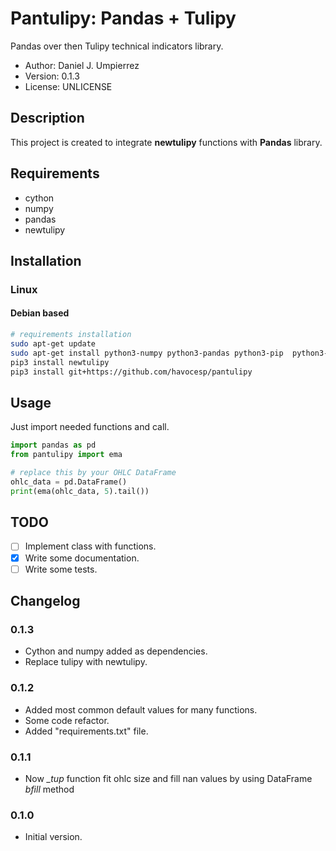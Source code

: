 # Pantulipy: Pandas + Tulipy

Pandas over then Tulipy technical indicators library.

* Author: Daniel J. Umpierrez
* Version: 0.1.3
* License: UNLICENSE

## Description

This project is created to integrate **newtulipy** functions with **Pandas** library.

## Requirements
 * cython
 * numpy
 * pandas
 * newtulipy
 
## Installation

### Linux

#### Debian based

```bash
# requirements installation
sudo apt-get update
sudo apt-get install python3-numpy python3-pandas python3-pip  python3-cython cython3
pip3 install newtulipy
pip3 install git+https://github.com/havocesp/pantulipy
```

## Usage

Just import needed functions and call.

```python
import pandas as pd
from pantulipy import ema

# replace this by your OHLC DataFrame
ohlc_data = pd.DataFrame()
print(ema(ohlc_data, 5).tail())
```

## TODO
 * [ ] Implement class with functions.
 * [x] Write some documentation.
 * [ ] Write some tests.

## Changelog

### 0.1.3
 * Cython and numpy added as dependencies.
 * Replace tulipy with newtulipy.
### 0.1.2
 * Added most common default values for many functions.
 * Some code refactor.
 * Added "requirements.txt" file.
### 0.1.1
 * Now *_tup* function fit ohlc size and fill nan values by using DataFrame *bfill* method
### 0.1.0
 * Initial version.
